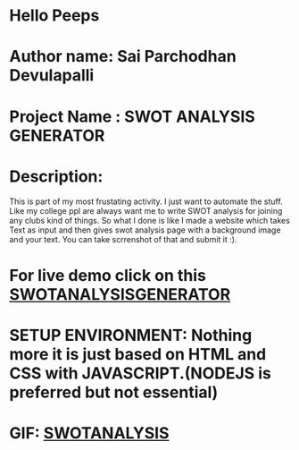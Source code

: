 # Hello Peeps

# Author name: Sai Parchodhan Devulapalli
# Project Name : SWOT ANALYSIS GENERATOR
# Description: 
This is part of my most frustating activity. I just want to automate the stuff. Like my college ppl are always want me to write SWOT analysis for joining any clubs kind of things. So what I done is like I made a website which takes Text as input and then gives swot analysis page with a background image and your text. You can take scrrenshot of that and submit it :).
# For live demo click on this [SWOTANALYSISGENERATOR](https://devulapallisai.github.io/SWOT-Analysis-Generator/)
# SETUP ENVIRONMENT: Nothing more it is just based on HTML and CSS with JAVASCRIPT.(NODEJS is preferred but not essential)
# GIF: [SWOTANALYSIS](https://drive.google.com/file/d/1LTiQQXEyrgAJycTTTeRGVQG1BJgwuWIZ/view?usp=sharing)
